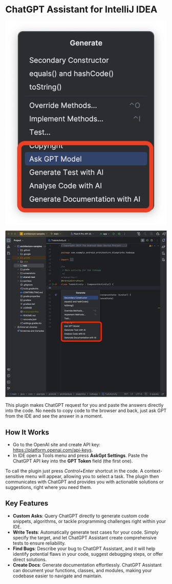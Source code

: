 # ChatGPT Assistant for IntelliJ IDEA

![Screenshot1](/images/image1.png)

![Screenshot2](/images/image2.png)

This plugin  makes ChatGPT request for you and paste the answers directly into the code.
No needs to copy code to the browser and back, just ask GPT from the IDE and see the answer in a moment.

## How It Works

*  Go to the OpenAI site and create API key: <a href="https://platform.openai.com/api-keys">https://platform.openai.com/api-keys</a>.
* In IDE open a Tools menu and press <b>AskGpt Settings</b>. Paste the ChatGPT API key into the <b>GPT Token</b> field (the first one).

To call the plugin just press *Control+Enter* shortcut in the code.
A context-sensitive menu will appear, allowing you to select a task.
The plugin then communicates with ChatGPT and provides you with actionable solutions or suggestions, right where you need them.

## Key Features
* **Custom Asks**: Query ChatGPT directly to generate custom code snippets, algorithms, or tackle programming challenges right within your IDE.</li>
* **Write Tests**: Automatically generate test cases for your code. Simply specify the target, and let ChatGPT Assistant create comprehensive tests to ensure reliability.</li>
* **Find Bugs**: Describe your bug to ChatGPT Assistant, and it will help identify potential flaws in your code, suggest debugging steps, or offer direct solutions.</li>
* **Create Docs**: Generate documentation effortlessly. ChatGPT Assistant can document your functions, classes, and modules, making your codebase easier to navigate and maintain.</li>
